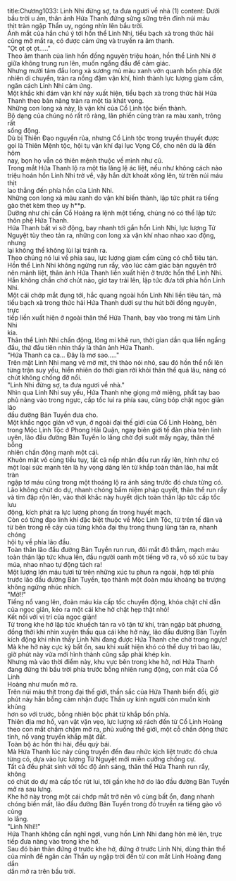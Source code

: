title:Chương1033: Linh Nhi đừng sợ, ta đưa ngươi về nhà (1)
content:
Dưới bầu trời u ám, thân ảnh Hứa Thanh đứng sừng sững trên đỉnh núi máu<br>thịt tràn ngập Thần uy, ngóng nhìn lên bầu trời.<br>Ánh mắt của hắn chú ý tới hồn thể Linh Nhi, tiểu bạch xà trong thức hải<br>cũng mở mắt ra, có được cảm ứng và truyền ra âm thanh.<br>"Ọt ọt ọt ọt....."<br>Theo âm thanh của linh hồn đồng nguyên triệu hoán, hồn thể Linh Nhi ở<br>giữa không trung run lên, muốn ngẩng đầu để cảm giác.<br>Nhưng mười tám đầu long xà sương mù màu xanh vờn quanh bốn phía đột<br>nhiên di chuyển, tràn ra nồng đậm vận khí, hình thành lực lượng giam cầm,<br>ngăn cách Linh Nhi cảm ứng.<br>Một khắc khi đám vận khí này xuất hiện, tiểu bạch xà trong thức hải Hứa<br>Thanh theo bản năng tràn ra một tia khát vọng.<br>Những con long xà này, là vận khí của Cổ Linh tộc biến thành.<br>Bộ dạng của chúng nó rất rõ ràng, lân phiến cũng tràn ra màu xanh, trông rất<br>sống động.<br>Dù bị Thiên Đạo nguyền rủa, nhưng Cổ Linh tộc trong truyền thuyết được<br>gọi là Thiên Mệnh tộc, hội tụ vận khí đại lục Vọng Cổ, cho nên dù là đến hôm<br>nay, bọn họ vẫn có thiên mệnh thuộc về mình như cũ.<br>Trong mắt Hứa Thanh lộ ra một tia lăng lệ ác liệt, nếu như không cách nào<br>triệu hoán hồn Linh Nhi trở về, vậy hắn dứt khoát xông lên, từ trên núi máu thịt<br>lao thẳng đến phía hồn của Linh Nhi.<br>Những con long xà màu xanh do vận khí biến thành, lập tức phát ra tiếng<br>gào thét kèm theo uy h**p.<br>Dường như chỉ cần Cổ Hoàng ra lệnh một tiếng, chúng nó có thể lập tức<br>thôn phệ Hứa Thanh.<br>Hứa Thanh bất vi sở động, bay nhanh tới gần hồn Linh Nhi, lực lượng Tử<br>Nguyệt tùy theo tản ra, những con long xà vận khí nhao nhao xao động, nhưng<br>lại không thể không lùi lại tránh ra.<br>Theo chúng nó lui về phía sau, lực lượng giam cầm cũng có chỗ tiêu tán.<br>Hồn thể Linh Nhi không ngừng run rẩy, vào lúc cảm giác bản nguyên trở<br>nên mãnh liệt, thân ảnh Hứa Thanh liền xuất hiện ở trước hồn thể Linh Nhi.<br>Hắn không chần chờ chút nào, giơ tay trái lên, lập tức đưa tới phía hồn Linh<br>Nhi.<br>Một cái chớp mắt đụng tới, hắc quang ngoài hồn Linh Nhi liền tiêu tán, mà<br>tiểu bạch xà trong thức hải Hứa Thanh dưới sự thu hút bởi đồng nguyên, trực<br>tiếp liền xuất hiện ở ngoài thân thể Hứa Thanh, bay vào trong mi tâm Linh Nhi<br>kia.<br>Thân thể Linh Nhi chấn động, lông mi khẽ run, thời gian dần qua liền ngẩng<br>đầu, thứ đầu tiên nhìn thấy là thân ảnh Hứa Thanh.<br>"Hứa Thanh ca ca... Đây là mơ sao....."<br>Trên mặt Linh Nhi mang vẻ mờ mịt, thì thào nói nhỏ, sau đó hồn thể nổi lên<br>từng trận suy yếu, hiển nhiên do thời gian rời khỏi thân thể quá lâu, nàng có<br>chút không chống đỡ nổi.<br>"Linh Nhi đừng sợ, ta đưa ngươi về nhà."<br>Nhìn qua Linh Nhi suy yếu, Hứa Thanh nhẹ giọng mở miệng, phất tay bao<br>phủ nàng vào trong ngực, cấp tốc lui ra phía sau, cũng bóp chặt ngọc giản lão<br>đầu đường Bản Tuyền đưa cho.<br>Một khắc ngọc giản vỡ vụn, ở ngoài đại thế giới của Cổ Linh Hoàng, bên<br>trong Mộc Linh Tộc ở Phong Hải Quận, ngay biên giới tế đàn phía trên linh<br>uyên, lão đầu đường Bản Tuyền lo lắng chờ đợi suốt mấy ngày, thân thể bỗng<br>nhiên chấn động mạnh một cái.<br>Khuôn mặt vô cùng tiều tụy, tất cả nếp nhăn đều run rẩy lên, hình như có<br>một loại sức mạnh tên là hy vọng dâng lên từ khắp toàn thân lão, hai mắt tràn<br>ngập tơ máu cũng trong một thoáng lộ ra ánh sáng trước đó chưa từng có.<br>Lão không chút do dự, nhanh chóng bấm niệm pháp quyết, thân thể run rẩy<br>và tim đập rộn lên, vào thời khắc này huyết dịch toàn thân lập tức cấp tốc lưu<br>động, kích phát ra lực lượng phong ấn trong huyết mạch.<br>Còn có từng đạo linh khí đặc biệt thuộc về Mộc Linh Tộc, từ trên tế đàn và<br>từ bên trong rễ cây của từng khỏa đại thụ trong thung lũng tản ra, nhanh chóng<br>hội tụ về phía lão đầu.<br>Toàn thân lão đầu đường Bản Tuyền run run, đôi mắt đỏ thẫm, mạch máu<br>toàn thân lập tức khua lên, đầu người oanh một tiếng vỡ ra, vô số xúc tu bay<br>múa, nhao nhao tự động tách ra!<br>Một lượng lớn máu tươi từ trên những xúc tu phun ra ngoài, hợp tới phía<br>trước lão đầu đường Bản Tuyền, tạo thành một đoàn máu khoảng ba trượng<br>không ngừng nhúc nhích.<br>"Mở!!"<br>Tiếng nổ vang lên, đoàn máu kia cấp tốc chuyển động, khóa chặt chỉ dẫn<br>của ngọc giản, kéo ra một cái khe hở chật hẹp thật nhỏ!<br>Kết nối với vị trí của ngọc giản!<br>Từ trong khe hở lập tức khuếch tán ra vô tận tử khí, tràn ngập bát phương,<br>đồng thời khi nhìn xuyên thấu qua cái khe hở này, lão đầu đường Bản Tuyền<br>kích động khi nhìn thấy Linh Nhi đang được Hứa Thanh che chở trong ngực!<br>Mà khe hở này cực kỳ bất ổn, sau khi xuất hiện khó có thể duy trì bao lâu,<br>giờ phút này vừa mới hình thành cũng sắp phải khép kín.<br>Nhưng mà vào thời điểm này, khu vực bên trong khe hở, nơi Hứa Thanh<br>đang đứng thì bầu trời phía trước bỗng nhiên rung động, con mắt của Cổ Linh<br>Hoàng như muốn mở ra.<br>Trên núi máu thịt trong đại thế giới, thần sắc của Hứa Thanh biến đổi, giờ<br>phút này hắn bỗng cảm nhận được Thần uy kinh người còn muốn kinh khủng<br>hơn so với trước, bỗng nhiên bộc phát từ khắp bốn phía.<br>Thiên địa mơ hồ, vạn vật vặn vẹo, lực lượng xé rách đến từ Cổ Linh Hoàng<br>theo con mắt chầm chậm mở ra, phủ xuống thế giới, một cỗ chấn động thức<br>tỉnh, nổ vang truyền khắp mặt đất.<br>Toàn bộ ác hồn thi hài, đều quỳ bái.<br>Mà Hứa Thanh lúc này cũng truyền đến đau nhức kịch liệt trước đó chưa<br>từng có, dựa vào lực lượng Tử Nguyệt mới miễn cưỡng chống cự.<br>Tất cả đều phát sinh với tốc độ ánh sáng, thân thể Hứa Thanh run rẩy, không<br>có chút do dự mà cấp tốc rút lui, tới gần khe hở do lão đầu đường Bản Tuyền<br>mở ra sau lưng.<br>Khe hở này trong một cái chớp mắt trở nên vô cùng bất ổn, đang nhanh<br>chóng biến mất, lão đầu đường Bản Tuyền trong đó truyền ra tiếng gào vô cùng<br>lo lắng.<br>"Linh Nhi!!"<br>Hứa Thanh không cần nghĩ ngợi, vung hồn Linh Nhi đang hôn mê lên, trực<br>tiếp đưa nàng vào trong khe hở.<br>Sau đó bản thân đứng ở trước khe hở, đứng ở trước Linh Nhi, dùng thân thể<br>của mình để ngăn cản Thần uy ngập trời đến từ con mắt Linh Hoàng đang dần<br>dần mở ra trên bầu trời.